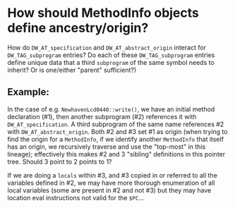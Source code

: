How should MethodInfo objects define ancestry/origin?
=====================================================

How do `DW_AT_specification` and `DW_AT_abstract_origin` interact for `DW_TAG_subprogram`
entries? Do each of these `DW_TAG_subprogram` entries define unique data that a third
`subprogram` of the same symbol needs to inherit? Or is one/either "parent" sufficient?)

Example:
--------

In the case of e.g. `NewhavenLcd0440::write()`, we have an initial method declaration
(#1), then another subprogram (#2) references it with `DW_AT_specification`. A third
subprogram of the same name references #2 with `DW_AT_abstract_origin`. Both #2 and #3 set
#1 as origin (when trying to find the origin for a `MethodInfo`, if we identify another
`MethodInfo` that itself has an origin, we recursively traverse and use the "top-most" in
this lineage); effectively this makes #2 and 3 "sibling" definitions in this pointer tree.
Should 3 point to 2 points to 1?

If we are doing a `locals` within #3, and #3 copied in or referred to all the variables
defined in #2, we may have more thorough enumeration of all local variables (some are
present in #2 and not #3) but they may have location eval instructions not valid for the
`$PC`...

